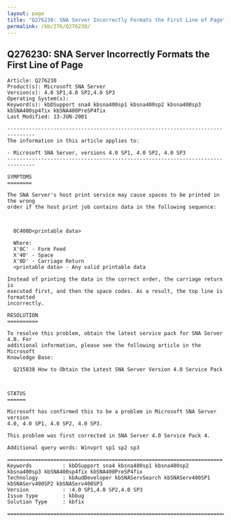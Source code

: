 ```yaml
---
layout: page
title: "Q276230: SNA Server Incorrectly Formats the First Line of Page"
permalink: /kb/276/Q276230/
---
```


## Q276230: SNA Server Incorrectly Formats the First Line of Page

	Article: Q276230
	Product(s): Microsoft SNA Server
	Version(s): 4.0 SP1,4.0 SP2,4.0 SP3
	Operating System(s): 
	Keyword(s): kbDSupport sna4 kbsna400sp1 kbsna400sp2 kbsna400sp3 kbSNA400sp4fix kbSNA400PreSP4fix
	Last Modified: 13-JUN-2001
	
	-------------------------------------------------------------------------------
	The information in this article applies to:
	
	- Microsoft SNA Server, versions 4.0 SP1, 4.0 SP2, 4.0 SP3 
	-------------------------------------------------------------------------------
	
	SYMPTOMS
	========
	
	The SNA Server's host print service may cause spaces to be printed in the wrong
	order if the host print job contains data in the following sequence:
	
	  
	
	  0C400D<printable data>
	
	  Where:
	  X'0C' - Form Feed
	  X'40' - Space
	  X'0D' - Carriage Return
	  <printable data> - Any valid printable data
	
	Instead of printing the data in the correct order, the carriage return is
	executed first, and then the space codes. As a result, the top line is formatted
	incorrectly.
	
	RESOLUTION
	==========
	
	To resolve this problem, obtain the latest service pack for SNA Server 4.0. For
	additional information, please see the following article in the Microsoft
	Knowledge Base:
	
	  Q215838 How to Obtain the Latest SNA Server Version 4.0 Service Pack
	
	
	
	STATUS
	======
	
	Microsoft has confirmed this to be a problem in Microsoft SNA Server version
	4.0, 4.0 SP1, 4.0 SP2, 4.0 SP3.
	
	This problem was first corrected in SNA Server 4.0 Service Pack 4.
	
	Additional query words: Winvprt sp1 sp2 sp3
	
	======================================================================
	Keywords          : kbDSupport sna4 kbsna400sp1 kbsna400sp2 kbsna400sp3 kbSNA400sp4fix kbSNA400PreSP4fix 
	Technology        : kbAudDeveloper kbSNAServSearch kbSNAServ400SP1 kbSNAServ400SP2 kbSNAServ400SP3
	Version           : :4.0 SP1,4.0 SP2,4.0 SP3
	Issue type        : kbbug
	Solution Type     : kbfix
	
	=============================================================================
	
